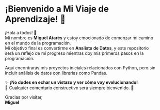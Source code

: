 # ¡Bienvenido a Mi Viaje de Aprendizaje! 🌟  

¡Hola a todos! 👋  
Mi nombre es **Miguel Atarés** y estoy emocionado de comenzar mi camino en el mundo de la programación.  
Mi objetivo final es convertirme en **Analista de Datos**, y este repositorio será un reflejo de mi progreso mientras doy mis primeros pasos en la programación.  

Aquí encontrarás mis proyectos iniciales relacionados con Python, pero sin incluir análisis de datos con librerías como Pandas. 


✨ **¡No dudes en echar un vistazo y ver cómo voy evolucionando!**  
💬 Cualquier comentario constructivo será siempre bienvenido. 🚀  

Gracias por visitar,  
**Miguel**  
